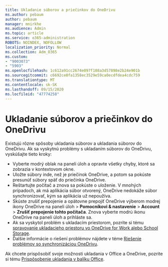 ```yaml
---
title: Ukladanie súborov a priečinkov do OneDrivu
ms.author: pebaum
author: pebaum
manager: mnirkhe
ms.audience: Admin
ms.topic: article
ms.service: o365-administration
ROBOTS: NOINDEX, NOFOLLOW
localization_priority: Normal
ms.collection: Adm_O365
ms.custom:
- "9003073"
- "5903"
ms.openlocfilehash: 1c612a91cc2674e097f108a3d57898e2b24e901b
ms.sourcegitcommit: c6692ce0fa1358ec3529e59ca0ecdfdea4cdc759
ms.translationtype: MT
ms.contentlocale: sk-SK
ms.lasthandoff: 09/15/2020
ms.locfileid: "47774258"
---
```

# <a name="saving-files-and-folders-to-onedrive"></a>Ukladanie súborov a priečinkov do OneDrivu

Existujú rôzne spôsoby ukladania súborov a ukladania súborov do OneDrivu. Ak sa vyskytnú problémy s ukladaním súborov do OneDrivu, vyskúšajte tieto kroky:

- Vyberte modrý oblak na paneli úloh a opravte všetky chyby, ktoré sa zobrazia v kontextovom okne.
- Uložte súbory inde, než je priečinok OneDrive, a potom sa pokúste presunúť súbory späť do priečinka OneDrive.
- Reštartujte počítač a znova sa pokúste o uloženie. V mnohých prípadoch, ak má aplikácia súbor otvorený, OneDrive nedokáže súbor synchronizovať, kým sa aplikácia už nepoužíva.    
- Skúste zrušiť prepojenie a opätovne prepojiť OneDrive výberom modrej ikony OneDrive na paneli úloh > **Pomocníkovi & nastavenie**  >  **Account**  >  **Zrušiť prepojenie tohto počítača**. Znova vyberte modrú ikonu OneDrive na paneli úloh a prihláste sa.
- Ak sa vyskytol problém s ukladacím priestorom, pozrite si tému [spravovanie ukladacieho priestoru vo OneDrive for Work alebo School Storage](https://support.microsoft.com/office/manage-your-onedrive-for-work-or-school-storage-31519161-059c-4764-b6f8-f5cd29f7fe68).
- Ďalšie informácie o riešení problémov nájdete v téme [Riešenie problémov so synchronizáciou OneDrivu](https://docs.microsoft.com/alchemyinsights/fix-onedrive-sync-issues).  

Ak chcete prispôsobiť svoje možnosti ukladania v Office a OneDrive, pozrite si tému [Prispôsobenie ukladania v balíku Office](https://support.microsoft.com/office/customize-the-save-experience-in-office-786200a7-f5f2-4d26-a3ae-b78c60dd5d3b).
